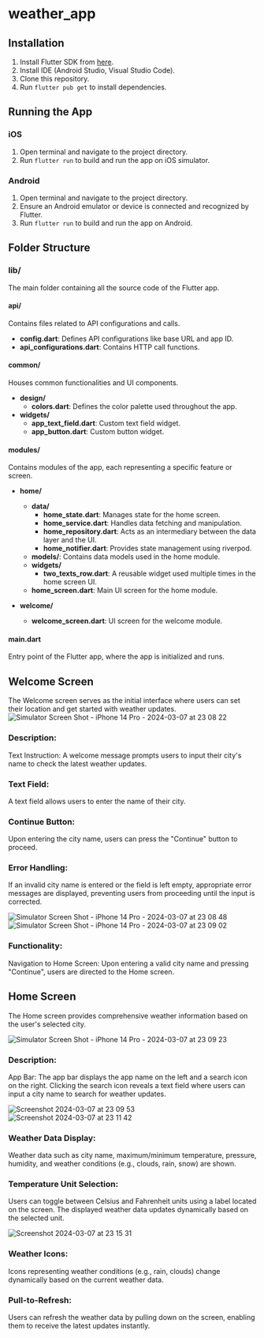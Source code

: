 # weather_app

## Installation

1. Install Flutter SDK from [here](https://flutter.dev/docs/get-started/install).
2. Install IDE (Android Studio, Visual Studio Code).
3. Clone this repository.
4. Run `flutter pub get` to install dependencies.

## Running the App

### iOS
1. Open terminal and navigate to the project directory.
2. Run `flutter run` to build and run the app on iOS simulator.

### Android
1. Open terminal and navigate to the project directory.
2. Ensure an Android emulator or device is connected and recognized by Flutter.
3. Run `flutter run` to build and run the app on Android.



## Folder Structure

### lib/
The main folder containing all the source code of the Flutter app.

#### api/
Contains files related to API configurations and calls.

- **config.dart**: Defines API configurations like base URL and app ID.
- **api_configurations.dart**: Contains HTTP call functions.

#### common/
Houses common functionalities and UI components.

- **design/**
  - **colors.dart**: Defines the color palette used throughout the app.
- **widgets/**
  - **app_text_field.dart**: Custom text field widget.
  - **app_button.dart**: Custom button widget.

#### modules/
Contains modules of the app, each representing a specific feature or screen.

- **home/**
  - **data/**
    - **home_state.dart**: Manages state for the home screen.
    - **home_service.dart**: Handles data fetching and manipulation.
    - **home_repository.dart**: Acts as an intermediary between the data layer and the UI.
    - **home_notifier.dart**: Provides state management using riverpod.
  - **models/**: Contains data models used in the home module.
  - **widgets/**
    - **two_texts_row.dart**: A reusable widget used multiple times in the home screen UI.
  - **home_screen.dart**: Main UI screen for the home module.

- **welcome/**
  - **welcome_screen.dart**: UI screen for the welcome module.

#### main.dart
Entry point of the Flutter app, where the app is initialized and runs.




## Welcome Screen
The Welcome screen serves as the initial interface where users can set their location and get started with weather updates.![Simulator Screen Shot - iPhone 14 Pro - 2024-03-07 at 23 08 22](https://github.com/drinN1/weather_app/assets/90065300/bec0c057-34ae-4d6f-a60b-c313cda877c1)




### Description: 
Text Instruction: A welcome message prompts users to input their city's name to check the latest weather updates.

### Text Field:
 A text field allows users to enter the name of their city.

### Continue Button: 
Upon entering the city name, users can press the "Continue" button to proceed.

### Error Handling: 
If an invalid city name is entered or the field is left empty, appropriate error messages are displayed, preventing users from proceeding until the input is corrected.


![Simulator Screen Shot - iPhone 14 Pro - 2024-03-07 at 23 08 48](https://github.com/drinN1/weather_app/assets/90065300/c2b4bbcb-12f0-46ae-9c12-468c25dcf611)         ![Simulator Screen Shot - iPhone 14 Pro - 2024-03-07 at 23 09 02](https://github.com/drinN1/weather_app/assets/90065300/81730cd2-5733-4627-885b-243625d609b6)


### Functionality:
Navigation to Home Screen: Upon entering a valid city name and pressing "Continue", users are directed to the Home screen.



## Home Screen
The Home screen provides comprehensive weather information based on the user's selected city.

![Simulator Screen Shot - iPhone 14 Pro - 2024-03-07 at 23 09 23](https://github.com/drinN1/weather_app/assets/90065300/03d8f90d-0dc2-48d7-ac83-bb94af6abc83)

### Description:
App Bar: The app bar displays the app name on the left and a search icon on the right. Clicking the search icon reveals a text field where users can input a city name to search for weather updates.

![Screenshot 2024-03-07 at 23 09 53](https://github.com/drinN1/weather_app/assets/90065300/fbb586bf-0957-45c5-997e-7d2a3a5ec798)  ![Screenshot 2024-03-07 at 23 11 42](https://github.com/drinN1/weather_app/assets/90065300/14edd963-80af-4c2e-b245-6f25381dfae7)



### Weather Data Display:
 Weather data such as city name, maximum/minimum temperature, pressure, humidity, and weather conditions (e.g., clouds, rain, snow) are shown.

### Temperature Unit Selection: 
Users can toggle between Celsius and Fahrenheit units using a label located on the screen. The displayed weather data updates dynamically based on the selected unit.

![Screenshot 2024-03-07 at 23 15 31](https://github.com/drinN1/weather_app/assets/90065300/ff0a60dc-b9db-481c-992a-25737161d4e4)

### Weather Icons: 
Icons representing weather conditions (e.g., rain, clouds) change dynamically based on the current weather data.

### Pull-to-Refresh:
Users can refresh the weather data by pulling down on the screen, enabling them to receive the latest updates instantly.
